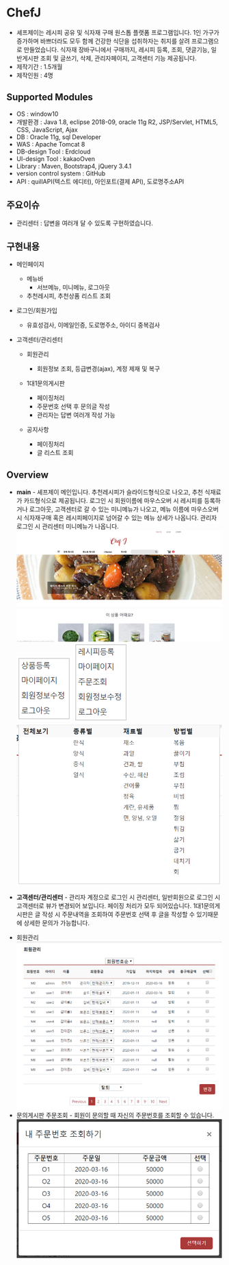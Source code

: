 # ChefJ
* 셰프제이는 레시피 공유 및 식자재 구매 원스톱 플랫폼 프로그램입니다. 1인 가구가 증가하며 바쁘더라도 모두 함께 건강한 식단을 섭취하자는 취지를 살려 프로그램으로 만들었습니다. 식자재 장바구니에서 구매까지, 레시피 등록, 조회, 댓글기능, 일반게시판 조회 및 글쓰기, 삭제, 관리자페이지, 고객센터 기능  제공됩니다.
* 제작기간 : 1.5개월
* 제작인원 : 4명

## Supported Modules
* OS : window10
* 개발환경 : Java 1.8, eclipse 2018-09, oracle 11g R2, JSP/Servlet, HTML5, CSS, JavaScript, Ajax
* DB : Oracle 11g, sql Developer
* WAS : Apache Tomcat 8
* DB-design Tool : Erdcloud
* UI-design Tool : kakaoOven
* Library : Maven, Bootstrap4, jQuery 3.4.1
* version control system : GitHub
* API : quillAPI(텍스트 에디터), 아인포트(결제 API), 도로명주소API

## 주요이슈
* 관리센터 : 답변을 여러개 달 수 있도록 구현하였습니다.

## 구현내용
* 메인페이지
  - 메뉴바
    + 서브메뉴, 미니메뉴, 로그아웃
  - 추천레시피, 추천상품 리스트 조회
  
* 로그인/회원가입
  - 유효성검사, 이메일인증, 도로명주소, 아이디 중복검사
  
* 고객센터/관리센터
  - 회원관리
    + 회원정보 조회, 등급변경(ajax), 계정 제재 및 복구
   
  - 1대1문의게시판
    + 페이징처리
    + 주문번호 선택 후 문의글 작성
    + 관리자는 답변 여러개 작성 가능
   
  - 공지사항
    + 페이징처리
    + 글 리스트 조회

## Overview
* **main** - 셰프제이 메인입니다. 추천레시피가 슬라이드형식으로 나오고, 추천 식재료가 카드형식으로 제공됩니다. 로그인 시 회원이름에 마우스오버 시 레시피를 등록하거나 로그아웃, 고객센터로 갈 수 있는 미니메뉴가 나오고, 메뉴 이름에 마우스오버 시 식자재구매 혹은 레시피페이지로 넘어갈 수 있는 메뉴 상세가 나옵니다. 관리자 로그인 시 관리센터 미니메뉴가 나옵니다.
  ![main](docs/images/ChefJ메인view.png)
  ![minimenu](docs/images/관리자submenuview.png)
  ![minimenu2](docs/images/회원submenuview.png)
  ![menu](docs/images/메뉴view.png)
  
* **고객센터/관리센터** - 관리자 계정으로 로그인 시 관리센터, 일반회원으로 로그인 시 고객센터로 뷰가 변경되어 보입니다. 페이징 처리가 모두 되어있습니다. 1대1문의게시판은 글 작성 시 주문내역을 조회하여 주문번호 선택 후 글을 작성할 수 있기때문에 상세한 문의가 가능합니다.
 - 회원관리
 ![schedule](docs/images/회원관리view.png)
 - 문의게시판 주문조회 - 회원이 문의할 때 자신의 주문번호를 조회할 수 있습니다.
  ![schedule](docs/images/주문조회view.png)



